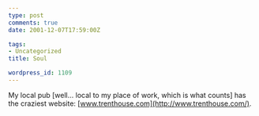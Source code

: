 ```yaml
---
type: post
comments: true
date: 2001-12-07T17:59:00Z

tags:
- Uncategorized
title: Soul

wordpress_id: 1109
---
```


My local pub [well… local to my place of work, which is what counts] has the craziest website: [www.trenthouse.com](http://www.trenthouse.com/). 
